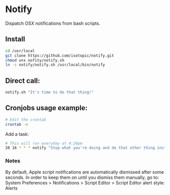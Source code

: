 # Notify
Dispatch OSX notifications from bash scripts.

## Install
```sh
cd /usr/local
git clone https://github.com/isotopic/notify.git
chmod u+x nofity/notify.sh
ln -s notify/notify.sh /usr/local/bin/notify
```
## Direct call:
```sh
notify.sh "It's time to do that thing!"
```

## Cronjobs usage example:
```sh
# Edit the crontab
crontab -e
```
Add a task:
```sh
# This will run everyday at 4:20pm
20 16 * * * notify "Stop what you're doing and do that other thing instead!"
```

### Notes
By default, Apple script notifications are automatically dismissed after some seconds.
In order to keep them on until you dismiss them manually, go to:
System Preferences > Notifications > Script Editor > Script Editor alert style: Alerts
